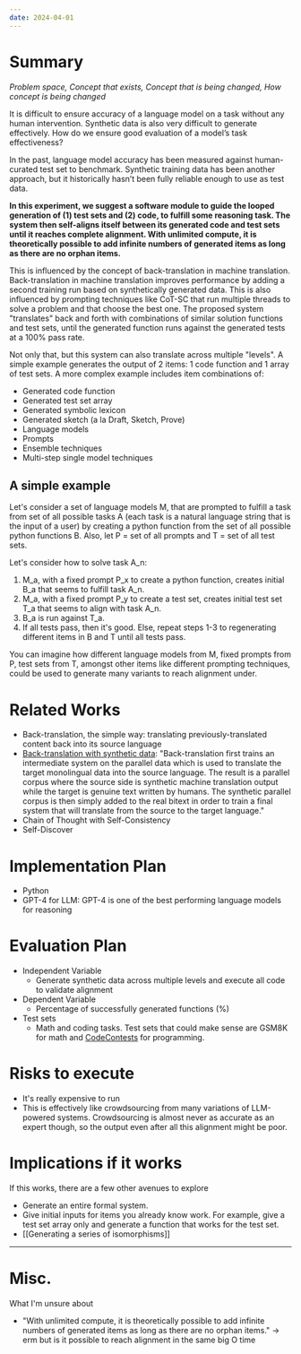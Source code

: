 ```yaml
---
date: 2024-04-01
---
```


# Summary
*Problem space, Concept that exists, Concept that is being changed, How concept is being changed*

It is difficult to ensure accuracy of a language model on a task without any human intervention. Synthetic data is also very difficult to generate effectively. How do we ensure good evaluation of a model’s task effectiveness?

In the past, language model accuracy has been measured against human-curated test set to benchmark. Synthetic training data has been another approach, but it historically hasn’t been fully reliable enough to use as test data.

**In this experiment, we suggest a software module to guide the looped generation of (1) test sets and (2) code, to fulfill some reasoning task. The system then self-aligns itself between its generated code and test sets until it reaches complete alignment. With unlimited compute, it is theoretically possible to add infinite numbers of generated items as long as there are no orphan items.** 

This is influenced by the concept of back-translation in machine translation. Back-translation in machine translation improves performance by adding a second training run based on synthetically generated data. This is also influenced by prompting techniques like CoT-SC that run multiple threads to solve a problem and that choose the best one. The proposed system "translates" back and forth with combinations of similar solution functions and test sets, until the generated function runs against the generated tests at a 100% pass rate.

Not only that, but this system can also translate across multiple "levels". A simple example generates the output of 2 items: 1 code function and 1 array of test sets. A more complex example includes item combinations of:

- Generated code function
- Generated test set array
- Generated symbolic lexicon 
- Generated sketch (a la Draft, Sketch, Prove)
- Language models
- Prompts
- Ensemble techniques
- Multi-step single model techniques


## A simple example
Let's consider a set of language models M, that are prompted to fulfill a task from set of all possible tasks A (each task is a natural language string that is the input of a user) by creating a python function from the set of all possible python functions B. Also, let P = set of all prompts and T = set of all test sets.

Let's consider how to solve task A_n: 

1. M_a, with a fixed prompt P_x to create a python function, creates initial B_a that seems to fulfill task A_n.
2. M_a, with a fixed prompt P_y to create a test set, creates initial test set T_a that seems to align with task A_n.
3. B_a is run against T_a. 
4. If all tests pass, then it's good. Else, repeat steps 1-3 to regenerating different items in B and T until all tests pass.

You can imagine how different language models from M, fixed prompts from P, test sets from T, amongst other items like different prompting techniques, could be used to generate many variants to reach alignment under. 

# Related Works

- Back-translation, the simple way: translating previously-translated content back into its source language
- [Back-translation with synthetic data](https://aclanthology.org/D18-1045.pdf): "Back-translation first trains an intermediate system on the parallel data which is used to translate the target monolingual data into the source language. The result is a parallel corpus where the source side is synthetic machine translation output while the target is genuine text written by humans. The synthetic parallel corpus is then simply added to the real bitext in order to train a final system that will translate from the source to the target language."
- Chain of Thought with Self-Consistency
- Self-Discover

# Implementation Plan

- Python 
- GPT-4 for LLM: GPT-4 is one of the best performing language models for reasoning

# Evaluation Plan

- Independent Variable
	- Generate synthetic data across multiple levels and execute all code to validate alignment
- Dependent Variable
	- Percentage of successfully generated functions (%)
- Test sets
	- Math and coding tasks. Test sets that could make sense are GSM8K for math and [CodeContests](https://github.com/google-deepmind/code_contests) for programming.
  
# Risks to execute
- It's really expensive to run
- This is effectively like crowdsourcing from many variations of LLM-powered systems. Crowdsourcing is almost never as accurate as an expert though, so the output even after all this alignment might be poor.

# Implications if it works

If this works, there are a few other avenues to explore
- Generate an entire formal system.
- Give initial inputs for items you already know work. For example, give a test set array only and generate a function that works for the test set. 
- [[Generating a series of isomorphisms]]

---

# Misc.

What I'm unsure about
- "With unlimited compute, it is theoretically possible to add infinite numbers of generated items as long as there are no orphan items." -> erm but is it possible to reach alignment in the same big O time